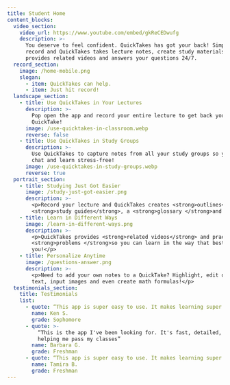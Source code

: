 ```yaml
---
title: Student Home
content_blocks:
  video_section:
    video_url: https://www.youtube.com/embed/gkReCEDwufg
    description: >-
      You deserve to feel confident. QuickTakes has got your back! Simply hit
      record and QuickTakes takes lecture notes, create study materials,
      provides related videos and answers your questions 24/7.
  record_section:
    image: /home-mobile.png
    slogan:
      - item: QuickTakes can help.
      - item: Just hit record!
  landscape_section:
    - title: Use QuickTakes in Your Lectures
      description: >-
        Pop open the app and record your entire lecture to get back your
        QuickTake!
      image: /use-quicktakes-in-classroom.webp
      reverse: false
    - title: Use QuickTakes in Study Groups
      description: >-
        Use QuickTakes to capture notes from all your study groups so you can
        chat and learn stress-free!
      image: /use-quicktakes-in-study-groups.webp
      reverse: true
  portrait_section:
    - title: Studying Just Got Easier
      image: /study-just-got-easier.png
      description: >-
        <p>Record your lecture and QuickTakes creates <strong>outlines</strong>,
        <strong>study guides</strong>, a <strong>glossary </strong>and more!</p>
    - title: Learn in Different Ways
      image: /learn-in-different-ways.png
      description: >-
        <p>QuickTakes provides <strong>related videos</strong> and practice
        <strong>problems </strong>so you can learn in the way that best suits
        you!</p>
    - title: Personalize Anytime
      image: /questions-answer.png
      description: >-
        <p>Need to add your own notes to a QuickTake? Highlight, edit or add
        text, input images and even create math formulas!</p>
  testimonials_section:
    title: Testimonials
    list:
      - quote: “This app is super easy to use. It makes learning super intuitive!”
        name: Ken S.
        grade: Sophomore
      - quote: >-
          “This is the app I've been looking for. It's fast, detailed, and
          helping me pass my classes”
        name: Barbara G.
        grade: Freshman
      - quote: “This app is super easy to use. It makes learning super intuitive!”
        name: Tamira B.
        grade: Freshman
---
```

